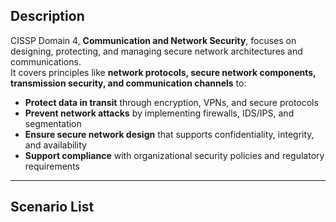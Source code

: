 
## Description  
CISSP Domain 4, **Communication and Network Security**, focuses on designing, protecting, and managing secure network architectures and communications.  
It covers principles like **network protocols, secure network components, transmission security, and communication channels** to:  

- **Protect data in transit** through encryption, VPNs, and secure protocols  
- **Prevent network attacks** by implementing firewalls, IDS/IPS, and segmentation  
- **Ensure secure network design** that supports confidentiality, integrity, and availability  
- **Support compliance** with organizational security policies and regulatory requirements

---

## Scenario List  
